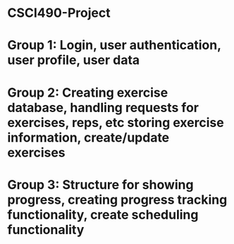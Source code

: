 # CSCI490-Project

# Group 1: Login, user authentication, user profile, user data

# Group 2: Creating exercise database, handling requests for exercises, reps, etc storing exercise information, create/update exercises

# Group 3: Structure for showing progress, creating progress tracking functionality, create scheduling functionality